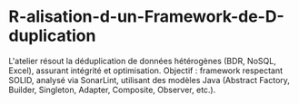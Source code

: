 # R-alisation-d-un-Framework-de-D-duplication
L'atelier résout la déduplication de données hétérogènes (BDR, NoSQL, Excel), assurant intégrité et optimisation. Objectif : framework respectant SOLID, analysé via SonarLint, utilisant des modèles Java (Abstract Factory, Builder, Singleton, Adapter, Composite, Observer, etc.).
